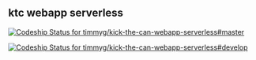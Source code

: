 ## ktc webapp serverless

[ ![Codeship Status for timmyg/kick-the-can-webapp-serverless#master](https://app.codeship.com/projects/ac5d9400-51ef-0136-4465-462378547b0a/status?branch=master)](https://app.codeship.com/projects/294109)

[ ![Codeship Status for timmyg/kick-the-can-webapp-serverless#develop](https://app.codeship.com/projects/ac5d9400-51ef-0136-4465-462378547b0a/status?branch=develop)](https://app.codeship.com/projects/294109)